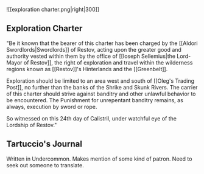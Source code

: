 ![[exploration charter.png|right|300]]
## Exploration Charter
"Be it known that the bearer of this charter has been charged by the [[Aldori Swordlords|Swordlords]] of Restov, acting upon the greater good and authority vested within them by the office of [[Ioseph Sellemius|the Lord-Mayor of Restov]], the right of exploration and travel within the wilderness regions known as [[Restov]]'s Hinterlands and the [[Greenbelt]].

Exploration should be limited to an area west and south of [[Oleg's Trading Post]], no further than the banks of the Shrike and Skunk Rivers. The carrier of this charter should strive against banditry and other unlawful behavior to be encountered. The Punishment for unrepentant banditry remains, as always, execution by sword or rope.

So witnessed on this 24th day of Calistril, under watchful eye of the Lordship of Restov."

## Tartuccio's Journal
Written in Undercommon. Makes mention of some kind of patron. Need to seek out someone to translate.